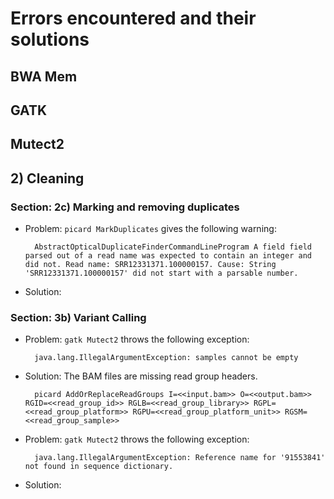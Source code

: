# Errors encountered and their solutions
## BWA Mem

## GATK

## Mutect2

## 2) Cleaning

### Section: 2c) Marking and removing duplicates

- Problem: `picard MarkDuplicates` gives the following warning:
    
        AbstractOpticalDuplicateFinderCommandLineProgram A field field parsed out of a read name was expected to contain an integer and did not. Read name: SRR12331371.100000157. Cause: String 'SRR12331371.100000157' did not start with a parsable number.

- Solution: 

### Section: 3b) Variant Calling

- Problem: `gatk Mutect2` throws the following exception:

        java.lang.IllegalArgumentException: samples cannot be empty

- Solution: The BAM files are missing read group headers.

        picard AddOrReplaceReadGroups I=<<input.bam>> O=<<output.bam>> RGID=<<read_group_id>> RGLB=<<read_group_library>> RGPL=<<read_group_platform>> RGPU=<<read_group_platform_unit>> RGSM=<<read_group_sample>>

- Problem: `gatk Mutect2` throws the following exception:

        java.lang.IllegalArgumentException: Reference name for '91553841' not found in sequence dictionary.

- Solution: 